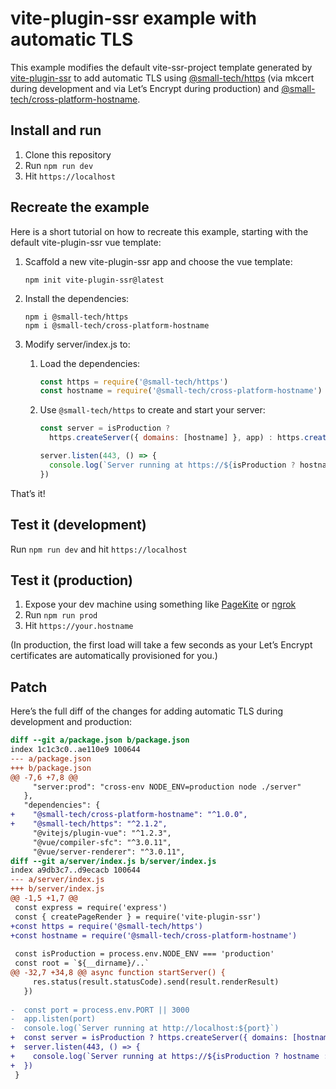 # vite-plugin-ssr example with automatic TLS

This example modifies the default vite-ssr-project template generated by [vite-plugin-ssr](https://vite-plugin-ssr.com/) to add automatic TLS using [@small-tech/https](https://github.com/small-tech/https) (via mkcert during development and via Let’s Encrypt during production) and [@small-tech/cross-platform-hostname](https://github.com/small-tech/cross-platform-hostname).

## Install and run

1. Clone this repository
2. Run `npm run dev`
3. Hit `https://localhost`

## Recreate the example

Here is a short tutorial on how to recreate this example, starting with the default vite-plugin-ssr vue template:

1. Scaffold a new vite-plugin-ssr app and choose the vue template:

    ```shell
    npm init vite-plugin-ssr@latest
    ```

2. Install the dependencies:

    ```shell
    npm i @small-tech/https
    npm i @small-tech/cross-platform-hostname
    ```

3. Modify server/index.js to:

    1. Load the dependencies:

        ```js
        const https = require('@small-tech/https')
        const hostname = require('@small-tech/cross-platform-hostname')
        ```

    2. Use `@small-tech/https` to create and start your server:

        ```js
        const server = isProduction ?
          https.createServer({ domains: [hostname] }, app) : https.createServer(app)

        server.listen(443, () => {
          console.log(`Server running at https://${isProduction ? hostname : 'localhost'}`)
        })
        ```

That’s it!

## Test it (development)

Run `npm run dev` and hit `https://localhost`

## Test it (production)

1. Expose your dev machine using something like [PageKite](https://pagekite.net/) or [ngrok](ngrok.com)
2. Run `npm run prod`
3. Hit `https://your.hostname`

(In production, the first load will take a few seconds as your Let’s Encrypt certificates are automatically provisioned for you.)

## Patch

Here’s the full diff of the changes for adding automatic TLS during development and production:

```patch
diff --git a/package.json b/package.json
index 1c1c3c0..ae110e9 100644
--- a/package.json
+++ b/package.json
@@ -7,6 +7,8 @@
     "server:prod": "cross-env NODE_ENV=production node ./server"
   },
   "dependencies": {
+    "@small-tech/cross-platform-hostname": "^1.0.0",
+    "@small-tech/https": "^2.1.2",
     "@vitejs/plugin-vue": "^1.2.3",
     "@vue/compiler-sfc": "^3.0.11",
     "@vue/server-renderer": "^3.0.11",
diff --git a/server/index.js b/server/index.js
index a9db3c7..d9ecacb 100644
--- a/server/index.js
+++ b/server/index.js
@@ -1,5 +1,7 @@
 const express = require('express')
 const { createPageRender } = require('vite-plugin-ssr')
+const https = require('@small-tech/https')
+const hostname = require('@small-tech/cross-platform-hostname')
 
 const isProduction = process.env.NODE_ENV === 'production'
 const root = `${__dirname}/..`
@@ -32,7 +34,8 @@ async function startServer() {
     res.status(result.statusCode).send(result.renderResult)
   })
 
-  const port = process.env.PORT || 3000
-  app.listen(port)
-  console.log(`Server running at http://localhost:${port}`)
+  const server = isProduction ? https.createServer({ domains: [hostname] }, app) : https.createServer(app)
+  server.listen(443, () => {
+    console.log(`Server running at https://${isProduction ? hostname : 'localhost'}`)
+  })
 }
```